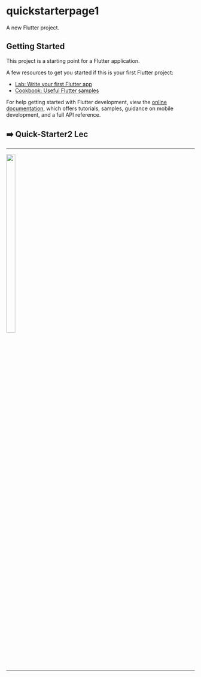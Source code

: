 # quickstarterpage1

A new Flutter project.

## Getting Started

This project is a starting point for a Flutter application.

A few resources to get you started if this is your first Flutter project:

- [Lab: Write your first Flutter app](https://docs.flutter.dev/get-started/codelab)
- [Cookbook: Useful Flutter samples](https://docs.flutter.dev/cookbook)

For help getting started with Flutter development, view the
[online documentation](https://docs.flutter.dev/), which offers tutorials,
samples, guidance on mobile development, and a full API reference.
<h2>➡️ Quick-Starter2 Lec</h2>
<hr>
<p>
  <a href ="https://github.com/Prafulpatnecha/quickstarterpage1?authuser=0">
  <img src="https://github.com/Prafulpatnecha/Quick-Starter/assets/144161200/142973f7-863f-4f92-a87c-280dc397b445" width="22%" Height="35%">
  </a>
  </p>
<hr>
